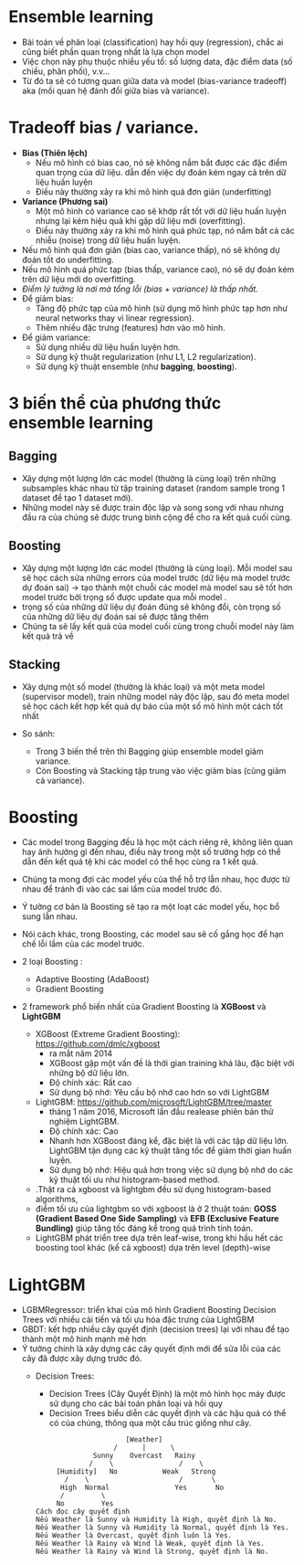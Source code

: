 # Ensemble learning
+ Bài toán về phân loại (classification) hay hồi quy (regression), chắc ai cũng biết phần quan trọng nhất là lựa chọn model
+ Việc chọn này phụ thuộc nhiều yếu tố: số lượng data, đặc điểm data (số chiều, phân phối), v.v...
+ Từ đó ta sẽ có tương quan giữa data và model (bias-variance tradeoff) aka (mối quan hệ đánh đổi giữa bias và variance).

# Tradeoff bias / variance.
+ **Bias (Thiên lệch)**
  + Nếu mô hình có bias cao, nó sẽ không nắm bắt được các đặc điểm quan trọng của dữ liệu. dẫn đến việc dự đoán kém ngay cả trên dữ liệu huấn luyện
  + Điều này thường xảy ra khi mô hình quá đơn giản (underfitting)
+ **Variance (Phương sai)**
  + Một mô hình có variance cao sẽ khớp rất tốt với dữ liệu huấn luyện nhưng lại kém hiệu quả khi gặp dữ liệu mới (overfitting).
  + Điều này thường xảy ra khi mô hình quá phức tạp, nó nắm bắt cả các nhiễu (noise) trong dữ liệu huấn luyện.
+ Nếu mô hình quá đơn giản (bias cao, variance thấp), nó sẽ không dự đoán tốt do underfitting. 
+ Nếu mô hình quá phức tạp (bias thấp, variance cao), nó sẽ dự đoán kém trên dữ liệu mới do overfitting.
+ _Điểm lý tưởng là nơi mà tổng lỗi (bias + variance) là thấp nhất._
+ Để giảm bias:
  + Tăng độ phức tạp của mô hình (sử dụng mô hình phức tạp hơn như neural networks thay vì linear regression).
  + Thêm nhiều đặc trưng (features) hơn vào mô hình.
+ Để giảm variance:
  + Sử dụng nhiều dữ liệu huấn luyện hơn.
  + Sử dụng kỹ thuật regularization (như L1, L2 regularization).
  + Sử dụng kỹ thuật ensemble (như **bagging**, **boosting**).
# 3 biến thể của phương thức ensemble learning
## Bagging
+ Xây dựng một lượng lớn các model (thường là cùng loại) trên những subsamples khác nhau từ tập training dataset (random sample trong 1 dataset để tạo 1 dataset mới).
+ Những model này sẽ được train độc lập và song song với nhau nhưng đầu ra của chúng sẽ được trung bình cộng để cho ra kết quả cuối cùng.

## Boosting
+ Xây dựng một lượng lớn các model (thường là cùng loại). Mỗi model sau sẽ học cách sửa những errors của model trước (dữ liệu mà model trước dự đoán sai) 
-> tạo thành một chuỗi các model mà model sau sẽ tốt hơn model trước bởi trọng số được update qua mỗi model .
+ trọng số của những dữ liệu dự đoán đúng sẽ không đổi, còn trọng số của những dữ liệu dự đoán sai sẽ được tăng thêm
+ Chúng ta sẽ lấy kết quả của model cuối cùng trong chuỗi model này làm kết quả trả về

## Stacking
+ Xây dựng một số model (thường là khác loại) và một meta model (supervisor model), train những model này độc lập, 
sau đó meta model sẽ học cách kết hợp kết quả dự báo của một số mô hình một cách tốt nhất

+ So sánh:
  + Trong 3 biến thể trên thì Bagging giúp ensemble model giảm variance.
  + Còn Boosting và Stacking tập trung vào việc giảm bias (cũng giảm cả variance).

# Boosting
+ Các model trong Bagging đều là học một cách riêng rẽ, không liên quan hay ảnh hưởng gì đến nhau, điều này trong một số trường hợp có thể dẫn đến kết quả tệ khi các model có thể học cùng ra 1 kết quả.
+ Chúng ta mong đợi các model yếu của thể hỗ trợ lẫn nhau, học được từ nhau để tránh đi vào các sai lầm của model trước đó. 
+ Ý tưởng cơ bản là Boosting sẽ tạo ra một loạt các model yếu, học bổ sung lẫn nhau.
+ Nói cách khác, trong Boosting, các model sau sẽ cố gắng học để hạn chế lỗi lầm của các model trước.

+ 2 loại Boosting :
  + Adaptive Boosting (AdaBoost)
  + Gradient Boosting
+ 2 framework phổ biến nhất của Gradient Boosting là **XGBoost** và **LightGBM**
  + XGBoost (Extreme Gradient Boosting): https://github.com/dmlc/xgboost
    +  ra mắt năm 2014
    +  XGBoost gặp một vấn đề là thời gian training khá lâu, đặc biệt với những bộ dữ liệu lớn.
    + Độ chính xác: Rất cao
    + Sử dụng bộ nhớ: Yêu cầu bộ nhớ cao hơn so với LightGBM
  + LightGBM: https://github.com/microsoft/LightGBM/tree/master
    + tháng 1 năm 2016, Microsoft lần đầu realease phiên bản thử nghiệm LightGBM.
    + Độ chính xác: Cao
    + Nhanh hơn XGBoost đáng kể, đặc biệt là với các tập dữ liệu lớn. LightGBM tận dụng các kỹ thuật tăng tốc để giảm thời gian huấn luyện.
    + Sử dụng bộ nhớ: Hiệu quả hơn trong việc sử dụng bộ nhớ do các kỹ thuật tối ưu như histogram-based method.
  + .Thật ra cả xgboost và lightgbm đều sử dụng histogram-based algorithms,
  + điểm tối ưu của lightgbm so với xgboost là ở 2 thuật toán: **GOSS (Gradient Based One Side Sampling)** và **EFB (Exclusive Feature Bundling)** giúp tăng tốc đáng kể trong quá trình tính toán.
  + LightGBM phát triển tree dựa trên leaf-wise, trong khi hầu hết các boosting tool khác (kể cả xgboost) dựa trên level (depth)-wise
  
# LightGBM 
+ LGBMRegressor: triển khai của mô hình Gradient Boosting Decision Trees với nhiều cải tiến và tối ưu hóa đặc trưng của LightGBM
+ GBDT: kết hợp nhiều cây quyết định (decision trees) lại với nhau để tạo thành một mô hình mạnh mẽ hơn
+ Ý tưởng chính là xây dựng các cây quyết định mới để sửa lỗi của các cây đã được xây dựng trước đó.
  + Decision Trees:
    + Decision Trees (Cây Quyết Định) là một mô hình học máy được sử dụng cho các bài toán phân loại và hồi quy
    + Decision Trees biểu diễn các quyết định và các hậu quả có thể có của chúng, thông qua một cấu trúc giống như cây.

    ```text
                          [Weather]
                       /      |      \
                  Sunny    Overcast   Rainy
                 /    \                /    \
         [Humidity]   No           Weak   Strong
           /    \                      /       \
          High  Normal                Yes       No
          /         \
         No         Yes
    Cách đọc cây quyết định
    Nếu Weather là Sunny và Humidity là High, quyết định là No.
    Nếu Weather là Sunny và Humidity là Normal, quyết định là Yes.
    Nếu Weather là Overcast, quyết định luôn là Yes.
    Nếu Weather là Rainy và Wind là Weak, quyết định là Yes.
    Nếu Weather là Rainy và Wind là Strong, quyết định là No.
    ```